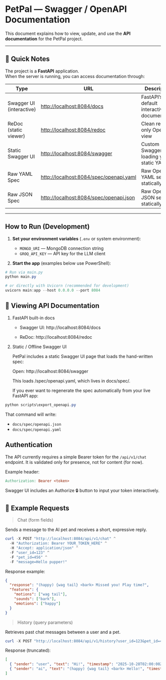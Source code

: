 # PetPal — Swagger / OpenAPI Documentation

This document explains how to view, update, and use the **API documentation** for the PetPal project.

---

## 🚀 Quick Notes

The project is a **FastAPI** application.  
When the server is running, you can access documentation through:

| Type | URL | Description |
|------|-----|--------------|
| Swagger UI (interactive) | [http://localhost:8084/docs](http://localhost:8084/docs) | FastAPI’s default interactive documentation |
| ReDoc (static viewer) | [http://localhost:8084/redoc](http://localhost:8084/redoc) | Clean read-only OpenAPI view |
| Static Swagger UI | [http://localhost:8084/swagger](http://localhost:8084/swagger) | Custom Swagger UI loading your static YAML |
| Raw YAML Spec | [http://localhost:8084/spec/openapi.yaml](http://localhost:8084/spec/openapi.yaml) | Raw OpenAPI YAML served statically |
| Raw JSON Spec | [http://localhost:8084/spec/openapi.json](http://localhost:8084/spec/openapi.json) | Raw OpenAPI JSON served statically |

---

## How to Run (Development)

1. **Set your environment variables** (`.env` or system environment):

   - `MONGO_URI` — MongoDB connection string  
   - `GROQ_API_KEY` — API key for the LLM client  

2. **Start the app** (examples below use PowerShell):

```powershell
# Run via main.py
python main.py

# or directly with Uvicorn (recommended for development)
uvicorn main:app --host 0.0.0.0 --port 8084
```

## 📘 Viewing API Documentation

1. FastAPI built-in docs

   - Swagger UI: http://localhost:8084/docs

   - ReDoc: http://localhost:8084/redoc

2. Static / Offline Swagger UI

   PetPal includes a static Swagger UI page that loads the hand-written spec:

   Open: http://localhost:8084/swagger

   This loads /spec/openapi.yaml, which lives in docs/spec/.

   If you ever want to regenerate the spec automatically from your live FastAPI app:

```powershell
python scripts\export_openapi.py
```

   That command will write:

   - `docs/spec/openapi.json`
   - `docs/spec/openapi.yaml`

## Authentication

The API currently requires a simple Bearer token for the `/api/v1/chat` endpoint.
It is validated only for presence, not for content (for now).

Example header:

```makefile
Authorization: Bearer <token>
```

Swagger UI includes an Authorize 🔒 button to input your token interactively.

## 💬 Example Requests

> Chat (form fields)

Sends a message to the AI pet and receives a short, expressive reply.

```powershell
curl -X POST "http://localhost:8084/api/v1/chat" ^
  -H "Authorization: Bearer YOUR_TOKEN_HERE" ^
  -H "Accept: application/json" ^
  -F "user_id=123" ^
  -F "pet_id=456" ^
  -F "message=Hello pupper!"
```

Response example:

```json
{
  "response": "(happy) {wag tail} <bark> Missed you! Play time?",
  "features": {
    "motions": ["wag tail"],
    "sounds": ["bark"],
    "emotions": ["happy"]
  }
}
```

> History (query parameters)

Retrieves past chat messages between a user and a pet.

```powershell
curl -X POST "http://localhost:8084/api/v1/history?user_id=123&pet_id=456"
```

Response (truncated):

```json
[
  { "sender": "user", "text": "Hi!", "timestamp": "2025-10-28T02:00:00Z" },
  { "sender": "ai", "text": "(happy) {wag tail} <bark> Hello!", "timestamp": "2025-10-28T02:00:01Z" }
]
```

